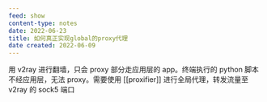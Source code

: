```yaml
---
feed: show
content-type: notes
date: 2022-06-23
title: 如何真正实现global的proxy代理
date created: 2022-06-09
---
```

用 v2ray 进行翻墙，只会 proxy 部分走应用层的 app。终端执行的 python 脚本不经应用层，无法 proxy。需要使用 [[proxifier]] 进行全局代理，转发流量至 v2ray 的 sock5 端口
